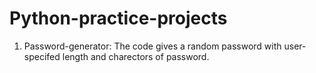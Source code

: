 # Python-practice-projects
1. Password-generator: The code gives a random password with user-specifed length and charectors of password.
